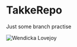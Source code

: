 # TakkeRepo

Just some branch practise


![Wendicka Lovejoy](https://i.gjcdn.net/data/forum/posts/0/200/7200/media/-93zciuy6.png)
